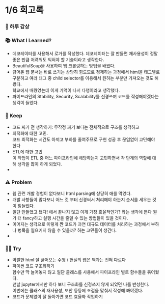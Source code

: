 # 1/6 회고록 <br>

### 🌅 하루 감상


### 📚 What I Learned?
- 데코레이터를 사용해서 로거를 작성했다.
  데코레이터는 잘 만들면 재사용성이 정말 좋은 만큼 어려워도 익혀야 할 기술이라고 생각한다.
- BeautifulSoup을 사용하여 웹 크롤링하는 방법을 배웠다.
- 긁어온 웹 문서는 바로 쓰기는 상당히 힘드므로 정제하는 과정에서 html을 태그별로 구분하고 여러 태그 중 child selector를 이용해서 원하는 부분만 가져오는 것도 해 봤다. <br>
  학교에서 배웠었는데 이게 기억이 나서 다행이라고 생각했다.
- 파이프라인의 Stability, Security, Scalability를 신경쓰며 코드를 작성해야겠다는 생각이 들었다.

### 💾 Keep
- 코드 짜기 전 생각하기: 무작정 짜기 보다는 전체적으로 구조를 생각하고 
- 최적화에 대한 고민. <br>
  코드 최적화는 시간도 아끼고 부하를 줄여주므로 구현 성공 후 끊임없이 고민해야 한다
- ETL에 대한 고민<br>
  이 작업이 ETL 중 어느 파이프라인에 해당하는지 고민하면서 각 단계의 역할에 대해 생각을 많이 하게 되었다. 
- 

### ⚠️ Problem
- 웹 관련 개발 경험이 없다보니 html parsing에 상당히 애를 먹었다.
- 개발 사항들이 많다보니 어느 것 부터 신경써서 처리해야 하는지 순서를 세우는 것이 힘들었다.
- 일단 만들었고 됐다! 에서 끝나지 않고 이게 가장 효율적인가? 라는 생각에 든다 뭔가 더 fancy하고 실행 시간을 줄일 수 있는 방법들이 있을 것이다.
- 이어지는 생각으로 이렇게 짠 코드가 과연 대규모 데이터를 처리하는 과정에서 부하나 병목을 일으키지 않을 수 있을까? 하는 고민들이 생긴다.
- 

### 🏃‍♂️ Try
- 악랄한 html 잘 긁어오는 수행 / 현실의 웹은 책과는 전혀 다르다
- 파이썬 코드 구조화하기<br>
  함수만 막 늘어놓지 않고 일단 클래스를 사용해서 파이프라인 별로 함수들을 묶어뒀다.<br>
  맨날 jupyter에서만 하다 보니 구조화를 신경쓰지 않게 되었던 나를 반성한다.<br>
  이번에는 클래스의 재사용성, 보안 등등에 초점을 맞춰서 작성해 봐야겠다.<br>
- 코드가 문제없이 잘 돌아가면 코드 효율화 작업하기

